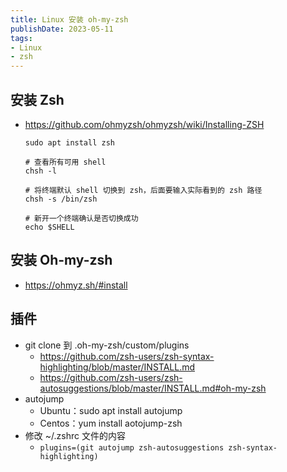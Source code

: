 ```yaml
---
title: Linux 安装 oh-my-zsh
publishDate: 2023-05-11
tags:
- Linux
- zsh
---
```


## 安装 Zsh

- <https://github.com/ohmyzsh/ohmyzsh/wiki/Installing-ZSH>

  ```shell
  sudo apt install zsh

  # 查看所有可用 shell
  chsh -l

  # 将终端默认 shell 切换到 zsh，后面要输入实际看到的 zsh 路径
  chsh -s /bin/zsh

  # 新开一个终端确认是否切换成功
  echo $SHELL
  ```

## 安装 Oh-my-zsh

- <https://ohmyz.sh/#install>

## 插件

- git clone 到 .oh-my-zsh/custom/plugins
  - <https://github.com/zsh-users/zsh-syntax-highlighting/blob/master/INSTALL.md>
  - <https://github.com/zsh-users/zsh-autosuggestions/blob/master/INSTALL.md#oh-my-zsh>
- autojump
  - Ubuntu：sudo apt install autojump
  - Centos：yum install aotojump-zsh
- 修改 ~/.zshrc 文件的内容
  - `plugins=(git autojump zsh-autosuggestions zsh-syntax-highlighting)`
